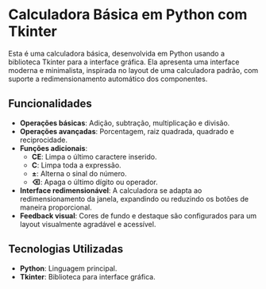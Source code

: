 # Calculadora Básica em Python com Tkinter

Esta é uma calculadora básica, desenvolvida em Python usando a biblioteca Tkinter para a interface gráfica. Ela apresenta uma interface moderna e minimalista, inspirada no layout de uma calculadora padrão, com suporte a redimensionamento automático dos componentes.

## Funcionalidades

- **Operações básicas**: Adição, subtração, multiplicação e divisão.
- **Operações avançadas**: Porcentagem, raiz quadrada, quadrado e reciprocidade.
- **Funções adicionais**:
  - **CE**: Limpa o último caractere inserido.
  - **C**: Limpa toda a expressão.
  - **±**: Alterna o sinal do número.
  - **⌫**: Apaga o último dígito ou operador.
- **Interface redimensionável**: A calculadora se adapta ao redimensionamento da janela, expandindo ou reduzindo os botões de maneira proporcional.
- **Feedback visual**: Cores de fundo e destaque são configurados para um layout visualmente agradável e acessível.

## Tecnologias Utilizadas

- **Python**: Linguagem principal.
- **Tkinter**: Biblioteca para interface gráfica.
